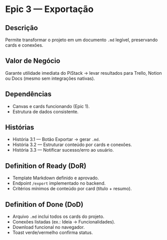 # Epic 3 — Exportação

## Descrição
Permite transformar o projeto em um documento `.md` legível, preservando cards e conexões.

## Valor de Negócio
Garante utilidade imediata do PiStack → levar resultados para Trello, Notion ou Docs (mesmo sem integrações nativas).

## Dependências
- Canvas e cards funcionando (Epic 1).
- Estrutura de dados consistente.

## Histórias
- História 3.1 — Botão Exportar → gerar `.md`.
- História 3.2 — Estruturar conteúdo por cards e conexões.
- História 3.3 — Notificar sucesso/erro ao usuário.

## Definition of Ready (DoR)
- Template Markdown definido e aprovado.
- Endpoint `/export` implementado no backend.
- Critérios mínimos de conteúdo por card (título + resumo).

## Definition of Done (DoD)
- Arquivo `.md` inclui todos os cards do projeto.
- Conexões listadas (ex.: Ideia → Funcionalidades).
- Download funcional no navegador.
- Toast verde/vermelho confirma status.
